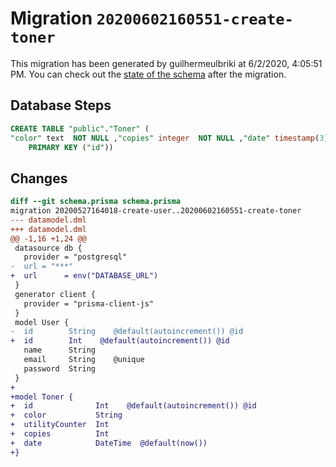 # Migration `20200602160551-create-toner`

This migration has been generated by guilhermeulbriki at 6/2/2020, 4:05:51 PM.
You can check out the [state of the schema](./schema.prisma) after the migration.

## Database Steps

```sql
CREATE TABLE "public"."Toner" (
"color" text  NOT NULL ,"copies" integer  NOT NULL ,"date" timestamp(3)  NOT NULL DEFAULT CURRENT_TIMESTAMP,"id" SERIAL,"utilityCounter" integer  NOT NULL ,
    PRIMARY KEY ("id"))
```

## Changes

```diff
diff --git schema.prisma schema.prisma
migration 20200527164018-create-user..20200602160551-create-toner
--- datamodel.dml
+++ datamodel.dml
@@ -1,16 +1,24 @@
 datasource db {
   provider = "postgresql"
-  url = "***"
+  url      = env("DATABASE_URL")
 }
 generator client {
   provider = "prisma-client-js"
 }
 model User {
-  id        String    @default(autoincrement()) @id
+  id        Int    @default(autoincrement()) @id
   name      String
   email     String    @unique
   password  String
 }
+
+model Toner {
+  id              Int    @default(autoincrement()) @id
+  color           String
+  utilityCounter  Int
+  copies          Int
+  date            DateTime  @default(now())
+}
```


